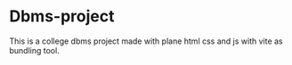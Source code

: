 # Dbms-project

This is a college dbms project made with plane html css and js with vite as bundling tool.
